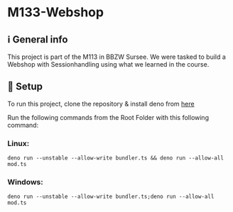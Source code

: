 # M133-Webshop


## :information_source: General info
This project is part of the M113 in BBZW Sursee. We were tasked to build a Webshop with Sessionhandling using what we learned in the course.

## :flight_departure: Setup
To run this project, clone the repository & install deno from [here](https://deno.land/manual/getting_started/installation)

Run the following commands from the Root Folder with this following command:  
### Linux:
```
deno run --unstable --allow-write bundler.ts && deno run --allow-all mod.ts
```
### Windows:
```
deno run --unstable --allow-write bundler.ts;deno run --allow-all mod.ts
```
